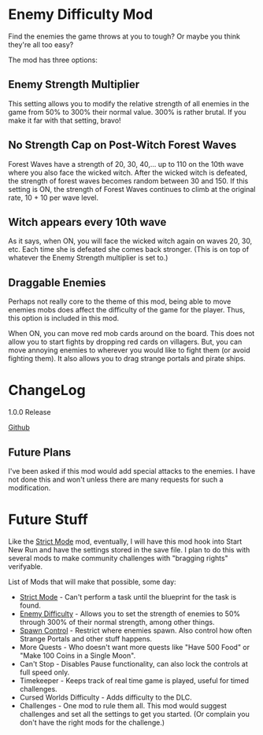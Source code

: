 # Enemy Difficulty Mod
Find the enemies the game throws at you to tough? Or maybe you think they're all too easy?

The mod has three options:

## Enemy Strength Multiplier
This setting allows you to modify the relative strength of all enemies in the game from 50% to 300% their normal value.
300% is rather brutal. If you make it far with that setting, bravo!

## No Strength Cap on Post-Witch Forest Waves
Forest Waves have a strength of 20, 30, 40,... up to 110 on the 10th wave where you also face the wicked witch. 
After the wicked witch is defeated, the strength of forest waves becomes random between 30 and 150.
If this setting is ON, the strength of Forest Waves continues to climb at the original rate, 10 + 10 per wave level.

## Witch appears every 10th wave
As it says, when ON, you will face the wicked witch again on waves 20, 30, etc.
Each time she is defeated she comes back stronger. (This is on top of whatever the Enemy Strength multiplier is set to.)

## Draggable Enemies
Perhaps not really core to the theme of this mod, being able to move enemies mobs does affect the difficulty of the game for the player.
Thus, this option is included in this mod.

When ON, you can move red mob cards around on the board. This does not allow you to start fights
by dropping red cards on villagers. But, you can move annoying enemies to wherever you would like to
fight them (or avoid fighting them). It also allows you to drag strange portals and pirate ships. 

# ChangeLog
1.0.0 Release

[Github](https://github.com/jmucchiello/stacklands-enemydifficulty)

## Future Plans
I've been asked if this mod would add special attacks to the enemies. I have not done this and won't unless there are many requests for such a modification.

# Future Stuff

Like the [Strict Mode](https://steamcommunity.com/sharedfiles/filedetails/?id=3026405806) mod, eventually, I will have this mod hook
into Start New Run and have the settings stored in the save file. I plan to do this with several mods to make community challenges
with "bragging rights" verifyable.

List of Mods that will make that possible, some day:

* [Strict Mode](https://steamcommunity.com/sharedfiles/filedetails/?id=3026405806) - Can't perform a task until the blueprint for the task is found.
* [Enemy Difficulty](https://steamcommunity.com/sharedfiles/filedetails/?id=3044524742) - Allows you to set the strength of enemies to 50% through 300% of their normal strength, among other things.
* [Spawn Control](https://steamcommunity.com/sharedfiles/filedetails/?id=3044203151) - Restrict where enemies spawn. Also control how often Strange Portals and other stuff happens.
* More Quests - Who doesn't want more quests like "Have 500 Food" or "Make 100 Coins in a Single Moon".
* Can't Stop - Disables Pause functionality, can also lock the controls at full speed only.
* Timekeeper - Keeps track of real time game is played, useful for timed challenges.
* Cursed Worlds Difficulty - Adds difficulty to the DLC.
* Challenges - One mod to rule them all. This mod would suggest challenges and set all the settings to get you started. (Or complain you don't have the right mods for the challenge.)
